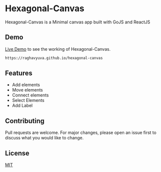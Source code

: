 # Hexagonal-Canvas

Hexagonal-Canvas is a Minimal canvas app built with GoJS and ReactJS

## Demo

[Live Demo](https://raghavyuva.github.io/hexagonal-canvas) to see the working of Hexagonal-Canvas.

```bash
https://raghavyuva.github.io/hexagonal-canvas
```
## Features
- Add elements
- Move elements
- Connect elements
- Select Elements
- Add Label

## Contributing
Pull requests are welcome. For major changes, please open an issue first to discuss what you would like to change.


## License
[MIT](https://choosealicense.com/licenses/mit/)